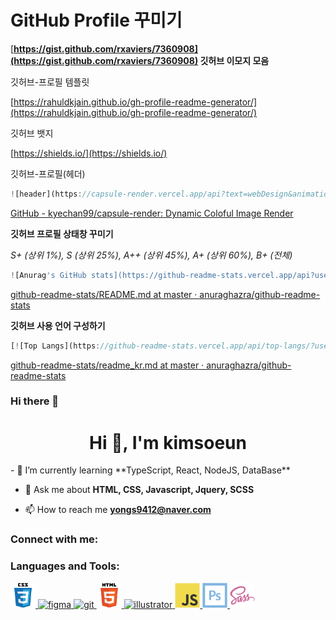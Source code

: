 # GitHub Profile 꾸미기

[**https://gist.github.com/rxaviers/7360908](https://gist.github.com/rxaviers/7360908) 깃허브 이모지 모음**

깃허브-프로필 템플릿

[https://rahuldkjain.github.io/gh-profile-readme-generator/](https://rahuldkjain.github.io/gh-profile-readme-generator/)

깃허브 뱃지

[https://shields.io/](https://shields.io/)

깃허브-프로필(헤더)

```jsx
![header](https://capsule-render.vercel.app/api?text=webDesign&animation=fadeIn)
```

[GitHub - kyechan99/capsule-render: Dynamic Coloful Image Render](https://github.com/kyechan99/capsule-render#navigation)

**깃허브 프로필 상태창 꾸미기**

 *S+ (상위 1%), S (상위 25%), A++ (상위 45%), A+ (상위 60%), B+ (전체)* 

```jsx
![Anurag's GitHub stats](https://github-readme-stats.vercel.app/api?username=elldia&theme=transparent&show_icons=true)
```

[github-readme-stats/README.md at master · anuraghazra/github-readme-stats](https://github.com/anuraghazra/github-readme-stats/blob/master/themes/README.md)

**깃허브 사용 언어 구성하기**

```jsx
[![Top Langs](https://github-readme-stats.vercel.app/api/top-langs/?username=elldia)](https://github.com/anuraghazra/github-readme-stats)
```

[github-readme-stats/readme_kr.md at master · anuraghazra/github-readme-stats](https://github.com/anuraghazra/github-readme-stats/blob/master/docs/readme_kr.md)
### Hi there 👋

<!--
**Kimsoeun1234/Kimsoeun1234** is a ✨ _special_ ✨ repository because its `README.md` (this file) appears on your GitHub profile.

Here are some ideas to get you started:

- 🔭 I’m currently working on ...
- 🌱 I’m currently learning ...
- 👯 I’m looking to collaborate on ...
- 🤔 I’m looking for help with ...
- 💬 Ask me about ...
- 📫 How to reach me: ...
- 😄 Pronouns: ...
- ⚡ Fun fact: ...
-->
<h1 align="center">Hi 👋, I'm kimsoeun</h1>
- 🌱 I’m currently learning **TypeScript, React, NodeJS, DataBase**

- 💬 Ask me about **HTML, CSS, Javascript, Jquery, SCSS**

- 📫 How to reach me **yongs9412@naver.com**

<h3 align="left">Connect with me:</h3>
<p align="left">
</p>

<h3 align="left">Languages and Tools:</h3>
<p align="left"> <a href="https://www.w3schools.com/css/" target="_blank" rel="noreferrer"> <img src="https://raw.githubusercontent.com/devicons/devicon/master/icons/css3/css3-original-wordmark.svg" alt="css3" width="40" height="40"/> </a> <a href="https://www.figma.com/" target="_blank" rel="noreferrer"> <img src="https://www.vectorlogo.zone/logos/figma/figma-icon.svg" alt="figma" width="40" height="40"/> </a> <a href="https://git-scm.com/" target="_blank" rel="noreferrer"> <img src="https://www.vectorlogo.zone/logos/git-scm/git-scm-icon.svg" alt="git" width="40" height="40"/> </a> <a href="https://www.w3.org/html/" target="_blank" rel="noreferrer"> <img src="https://raw.githubusercontent.com/devicons/devicon/master/icons/html5/html5-original-wordmark.svg" alt="html5" width="40" height="40"/> </a> <a href="https://www.adobe.com/in/products/illustrator.html" target="_blank" rel="noreferrer"> <img src="https://www.vectorlogo.zone/logos/adobe_illustrator/adobe_illustrator-icon.svg" alt="illustrator" width="40" height="40"/> </a> <a href="https://developer.mozilla.org/en-US/docs/Web/JavaScript" target="_blank" rel="noreferrer"> <img src="https://raw.githubusercontent.com/devicons/devicon/master/icons/javascript/javascript-original.svg" alt="javascript" width="40" height="40"/> </a> <a href="https://www.photoshop.com/en" target="_blank" rel="noreferrer"> <img src="https://raw.githubusercontent.com/devicons/devicon/master/icons/photoshop/photoshop-line.svg" alt="photoshop" width="40" height="40"/> </a> <a href="https://sass-lang.com" target="_blank" rel="noreferrer"> <img src="https://raw.githubusercontent.com/devicons/devicon/master/icons/sass/sass-original.svg" alt="sass" width="40" height="40"/> </a> </p>
